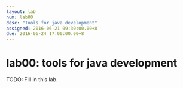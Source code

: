 ```yaml
---
layout: lab
num: lab00
desc: "Tools for java development"
assigned: 2016-06-21 09:30:00.00+8
due: 2016-06-24 17:00:00.00+8
---
```


# lab00: tools for java development

TODO: Fill in this lab.

